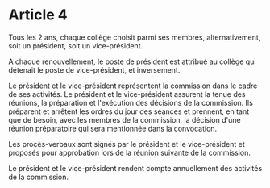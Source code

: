 # Article 4

  
 Tous les 2 ans, chaque collège choisit parmi ses membres, alternativement, soit un président, soit un vice-président.  
  
 A chaque renouvellement, le poste de président est attribué au collège qui détenait le poste de vice-président, et inversement.  
  
 Le président et le vice-président représentent la commission dans le cadre de ses activités. Le président et le vice-président assurent la tenue des réunions, la préparation et l'exécution des décisions de la commission. Ils préparent et arrêtent les ordres du jour des séances et prennent, en tant que de besoin, avec les membres de la commission, la décision d'une réunion préparatoire qui sera mentionnée dans la convocation.  
  
 Les procès-verbaux sont signés par le président et le vice-président et proposés pour approbation lors de la réunion suivante de la commission.  
  
 Le président et le vice-président rendent compte annuellement des activités de la commission.  
